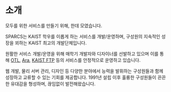 # 소개

모두를 위한 서비스를 만들기 위해, 한데 모였습니다.

SPARCS는 KAIST 학우를 이롭게 하는 서비스를 개발/운영하며, 구성원의 지속적인 성장을 꾀하는 KAIST 최고의 개발단체입니다.

원활한 서비스 개발/운영을 위해 매학기 개발자와 디자이너를 선발하고 있으며 이를 통해 [OTL](./projects/otl.md), [Ara](./projects/ara.md), [KAIST FTP](./projects/geoul.md) 등의 서비스를 안정적으로 운영하고 있습니다.

웹 개발, 물리 서버 관리, 디자인 등 다양한 분야에서 능력을 발휘하는 구성원들과 함께 성장하고 교류할 수 있는 기회를 제공합니다. 1991년 설립 이후 훌륭한 구성원들이 끈끈한 유대감을 형성하며, 끊임없이 발전해왔습니다.